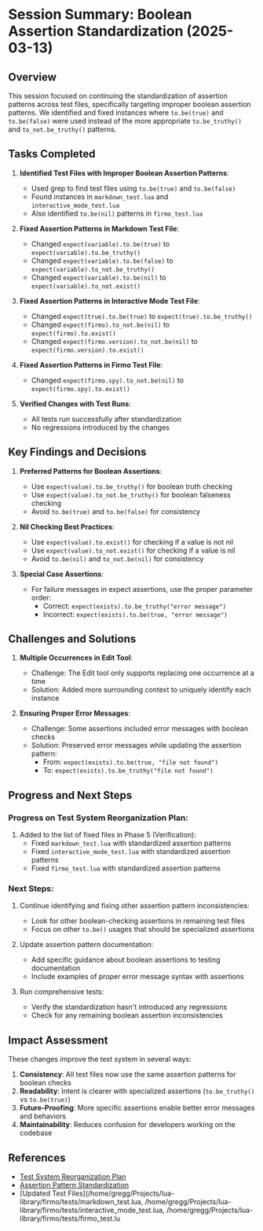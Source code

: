 # Session Summary: Boolean Assertion Standardization (2025-03-13)

## Overview

This session focused on continuing the standardization of assertion patterns across test files, specifically targeting improper boolean assertion patterns. We identified and fixed instances where `to.be(true)` and `to.be(false)` were used instead of the more appropriate `to.be_truthy()` and `to_not.be_truthy()` patterns.

## Tasks Completed

1. **Identified Test Files with Improper Boolean Assertion Patterns**:
   - Used grep to find test files using `to.be(true)` and `to.be(false)`
   - Found instances in `markdown_test.lua` and `interactive_mode_test.lua`
   - Also identified `to.be(nil)` patterns in `firmo_test.lua`

2. **Fixed Assertion Patterns in Markdown Test File**:
   - Changed `expect(variable).to.be(true)` to `expect(variable).to.be_truthy()`
   - Changed `expect(variable).to.be(false)` to `expect(variable).to_not.be_truthy()`
   - Changed `expect(variable).to.be(nil)` to `expect(variable).to_not.exist()`

3. **Fixed Assertion Patterns in Interactive Mode Test File**:
   - Changed `expect(true).to.be(true)` to `expect(true).to.be_truthy()`
   - Changed `expect(firmo).to_not.be(nil)` to `expect(firmo).to.exist()`
   - Changed `expect(firmo.version).to_not.be(nil)` to `expect(firmo.version).to.exist()`

4. **Fixed Assertion Patterns in Firmo Test File**:
   - Changed `expect(firmo.spy).to_not.be(nil)` to `expect(firmo.spy).to.exist()`

5. **Verified Changes with Test Runs**:
   - All tests run successfully after standardization
   - No regressions introduced by the changes

## Key Findings and Decisions

1. **Preferred Patterns for Boolean Assertions**:
   - Use `expect(value).to.be_truthy()` for boolean truth checking
   - Use `expect(value).to_not.be_truthy()` for boolean falseness checking
   - Avoid `to.be(true)` and `to.be(false)` for consistency

2. **Nil Checking Best Practices**:
   - Use `expect(value).to.exist()` for checking if a value is not nil
   - Use `expect(value).to_not.exist()` for checking if a value is nil
   - Avoid `to.be(nil)` and `to_not.be(nil)` for consistency

3. **Special Case Assertions**:
   - For failure messages in expect assertions, use the proper parameter order:
     - Correct: `expect(exists).to.be_truthy("error message")`
     - Incorrect: `expect(exists).to.be(true, "error message")`

## Challenges and Solutions

1. **Multiple Occurrences in Edit Tool**:
   - Challenge: The Edit tool only supports replacing one occurrence at a time
   - Solution: Added more surrounding context to uniquely identify each instance

2. **Ensuring Proper Error Messages**:
   - Challenge: Some assertions included error messages with boolean checks
   - Solution: Preserved error messages while updating the assertion pattern:
     - From: `expect(exists).to.be(true, "file not found")`
     - To: `expect(exists).to.be_truthy("file not found")`

## Progress and Next Steps

### Progress on Test System Reorganization Plan:

1. Added to the list of fixed files in Phase 5 (Verification):
   - Fixed `markdown_test.lua` with standardized assertion patterns
   - Fixed `interactive_mode_test.lua` with standardized assertion patterns
   - Fixed `firmo_test.lua` with standardized assertion patterns

### Next Steps:

1. Continue identifying and fixing other assertion pattern inconsistencies:
   - Look for other boolean-checking assertions in remaining test files
   - Focus on other `to.be()` usages that should be specialized assertions

2. Update assertion pattern documentation:
   - Add specific guidance about boolean assertions to testing documentation
   - Include examples of proper error message syntax with assertions

3. Run comprehensive tests:
   - Verify the standardization hasn't introduced any regressions
   - Check for any remaining boolean assertion inconsistencies

## Impact Assessment

These changes improve the test system in several ways:

1. **Consistency**: All test files now use the same assertion patterns for boolean checks
2. **Readability**: Intent is clearer with specialized assertions (`to.be_truthy()` vs `to.be(true)`)
3. **Future-Proofing**: More specific assertions enable better error messages and behaviors
4. **Maintainability**: Reduces confusion for developers working on the codebase

## References

- [Test System Reorganization Plan](/home/gregg/Projects/lua-library/firmo/docs/coverage_repair/test_system_reorganization_plan.md)
- [Assertion Pattern Standardization](/home/gregg/Projects/lua-library/firmo/docs/coverage_repair/session_summaries/session_summary_2025-03-13_assertion_pattern_standardization.md)
- [Updated Test Files](/home/gregg/Projects/lua-library/firmo/tests/markdown_test.lua, /home/gregg/Projects/lua-library/firmo/tests/interactive_mode_test.lua, /home/gregg/Projects/lua-library/firmo/tests/firmo_test.lu